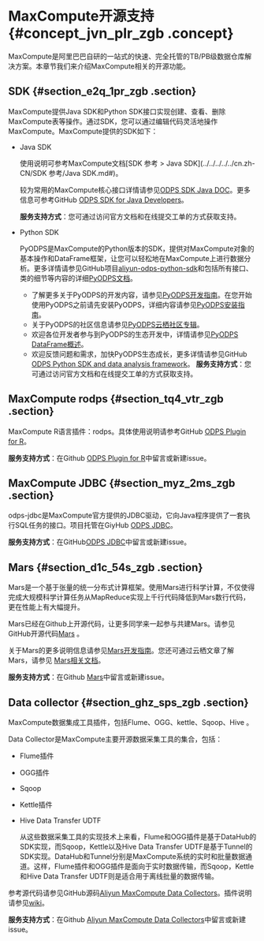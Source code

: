 # MaxCompute开源支持 {#concept_jvn_plr_zgb .concept}

MaxCompute是阿里巴巴自研的一站式的快速、完全托管的TB/PB级数据仓库解决方案。本章节我们来介绍MaxCompute相关的开源功能。

## SDK {#section_e2q_1pr_zgb .section}

MaxCompute提供Java SDK和Python SDK接口实现创建、查看、删除MaxCompute表等操作。通过SDK，您可以通过编辑代码灵活地操作MaxCompute。MaxCompute提供的SDK如下：

-   Java SDK

    使用说明可参考MaxCompute文档[SDK 参考 \> Java SDK](../../../../../cn.zh-CN/SDK 参考/Java SDK.md#)。

    较为常用的MaxCompute核心接口详情请参见[ODPS SDK Java DOC](https://www.javadoc.io/doc/com.aliyun.odps/odps-sdk-core/0.30.9-public)。更多信息可参考GitHub [ODPS SDK for Java Developers](https://github.com/aliyun/aliyun-odps-java-sdk)。

    **服务支持方式**：您可通过访问官方文档和在线提交工单的方式获取支持。

-   Python SDK

    PyODPS是MaxCompute的Python版本的SDK，提供对MaxCompute对象的基本操作和DataFrame框架，让您可以轻松地在MaxCompute上进行数据分析。更多详情请参见GitHub项目[aliyun-odps-python-sdk](https://github.com/aliyun/aliyun-odps-python-sdk)和包括所有接口、类的细节等内容的详细[PyODPS文档](cn.zh-CN/用户指南/PyODPS/基本操作/基本操作概述.md#)。

    -   了解更多关于PyODPS的开发内容，请参见[PyODPS开发指南](cn.zh-CN/用户指南/PyODPS/工具平台使用指南/DataWorks用户使用指南.md#)。在您开始使用PyODPS之前请先安装PyODPS，详细内容请参见[PyODPS安装指南](cn.zh-CN/用户指南/PyODPS/安装指南.md#)。
    -   关于PyODPS的社区信息请参见[PyODPS云栖社区专辑](https://yq.aliyun.com/album/19?spm=a2c4g.11186623.2.25.5ce96074vn9tRs)。
    -   欢迎各位开发者参与到PyODPS的生态开发中，详情请参见[PyODPS DataFrame概述](cn.zh-CN/用户指南/PyODPS/DataFrame/DataFrame概述.md#)。
    -   欢迎反馈问题和需求，加快PyODPS生态成长，更多详情请参见GitHub [ODPS Python SDK and data analysis framework](https://github.com/aliyun/aliyun-odps-python-sdk)。
    **服务支持方式**：您可通过访问官方文档和在线提交工单的方式获取支持。


## MaxCompute rodps {#section_tq4_vtr_zgb .section}

MaxCompute R语言插件：rodps。具体使用说明请参考GitHub [ODPS Plugin for R](https://github.com/aliyun/aliyun-odps-r-plugin)。

**服务支持方式**：在Github [ODPS Plugin for R](https://github.com/aliyun/aliyun-odps-r-plugin)中留言或新建issue。

## MaxCompute JDBC {#section_myz_2ms_zgb .section}

odps-jdbc是MaxCompute官方提供的JDBC驱动，它向Java程序提供了一套执行SQL任务的接口。项目托管在GiyHub [ODPS JDBC](https://github.com/aliyun/aliyun-odps-jdbc)。

**服务支持方式**：在GitHub[ODPS JDBC](https://github.com/aliyun/aliyun-odps-jdbc)中留言或新建issue。

## Mars {#section_d1c_54s_zgb .section}

Mars是一个基于张量的统一分布式计算框架。使用Mars进行科学计算，不仅使得完成大规模科学计算任务从MapReduce实现上千行代码降低到Mars数行代码，更在性能上有大幅提升。

Mars已经在Github上开源代码，让更多同学来一起参与共建Mars。请参见GitHub开源代码[Mars](https://github.com/mars-project/mars) 。

关于Mars的更多说明信息请参见[Mars开发指南](https://mars-project.readthedocs.io/en/latest/)。您还可通过云栖文章了解Mars，请参见 [Mars相关文档](https://yq.aliyun.com/search?q=Mars)。

**服务支持方式**：在Github [Mars](https://github.com/mars-project/mars)中留言或新建issue。

## Data collector {#section_ghz_sps_zgb .section}

MaxCompute数据集成工具插件，包括Flume、OGG、kettle、Sqoop、Hive 。

Data Collector是MaxCompute主要开源数据采集工具的集合，包括：

-   Flume插件
-   OGG插件
-   Sqoop
-   Kettle插件
-   Hive Data Transfer UDTF

    从这些数据采集工具的实现技术上来看，Flume和OGG插件是基于DataHub的SDK实现，而Sqoop，Kettle以及Hive Data Transfer UDTF是基于Tunnel的SDK实现。DataHub和Tunnel分别是MaxCompute系统的实时和批量数据通道。这样，Flume插件和OGG插件是面向于实时数据传输，而Sqoop，Kettle和Hive Data Transfer UDTF则是适合用于离线批量的数据传输。


参考源代码请参见GitHub源码[Aliyun MaxCompute Data Collectors](https://github.com/aliyun/aliyun-maxcompute-data-collectors)。插件说明请参见[wiki](https://github.com/aliyun/aliyun-maxcompute-data-collectors/wiki)。

**服务支持方式**：在Github [Aliyun MaxCompute Data Collectors](https://github.com/aliyun/aliyun-maxcompute-data-collectors)中留言或新建issue。

